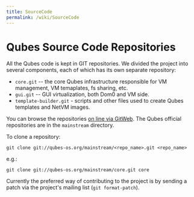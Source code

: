 ```yaml
---
title: SourceCode
permalink: /wiki/SourceCode
---
```


Qubes Source Code Repositories
==============================

All the Qubes code is kept in GIT repositories. We divided the project into several components, each of which has its own separate repository:

-   `core.git` -- the core Qubes infrastructure responsible for VM management, VM temaplates, fs sharing, etc.
-   `gui.git` -- GUI virtualization, both Dom0 and VM side.
-   `template-builder.git` - scripts and other files used to create Qubes templates and NetVM images.

You can browse the repositories [​on line via GitWeb](http://qubes-os.org/gitweb/). The Qubes official repositories are in the `mainstream` directory.

To clone a repository:

``` {.wiki}
git clone git://qubes-os.org/mainstream/<repo_name>.git <repo_name>
```

e.g.:

``` {.wiki}
git clone git://qubes-os.org/mainstream/core.git core
```

Currently the preferred way of contributing to the project is by sending a patch via the project's mailing list (`git format-patch`).
